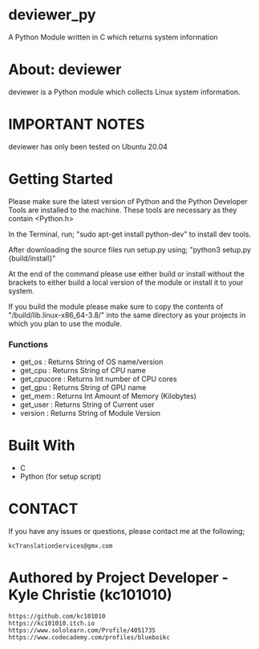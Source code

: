 # deviewer_py
A Python Module written in C which returns system information

# About: deviewer
deviewer is a Python module which collects Linux system information.

# IMPORTANT NOTES
deviewer has only been tested on Ubuntu 20.04

# Getting Started

Please make sure the latest version of Python and the Python Developer Tools are installed to the machine.
These tools are necessary as they contain <Python.h>

In the Terminal, run; "sudo apt-get install python-dev" to install dev tools.

After downloading the source files run setup.py using; 
"python3 setup.py {build/install}"

At the end of the command please use either build or install without the brackets to either build a local version of the module or install it to your system. 

If you build the module please make sure to copy the contents of "/build/lib.linux-x86_64-3.8/" into the same directory as your projects in which you plan to use the module.

### Functions
- get_os       : Returns String of OS name/version
- get_cpu      : Returns String of CPU name
- get_cpucore  : Returns Int number of CPU cores
- get_gpu      : Returns String of GPU name
- get_mem      : Returns Int Amount of Memory (Kilobytes)
- get_user     : Returns String of Current user
- version      : Returns String of Module Version


# Built With

- C
- Python (for setup script)

# CONTACT 

If you have any issues or questions, please contact me at the following;

	kcTranslationServices@gmx.com
	

# Authored by Project Developer - Kyle Christie (kc101010) ###

    https://github.com/kc101010
    https://kc101010.itch.io
    https://www.sololearn.com/Profile/4051735
    https://www.codecademy.com/profiles/blueboikc





